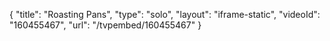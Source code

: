 {
    "title": "Roasting Pans",
    "type": "solo",
    "layout": "iframe-static",
    "videoId": "160455467",
    "url": "\/tvpembed\/160455467"
}